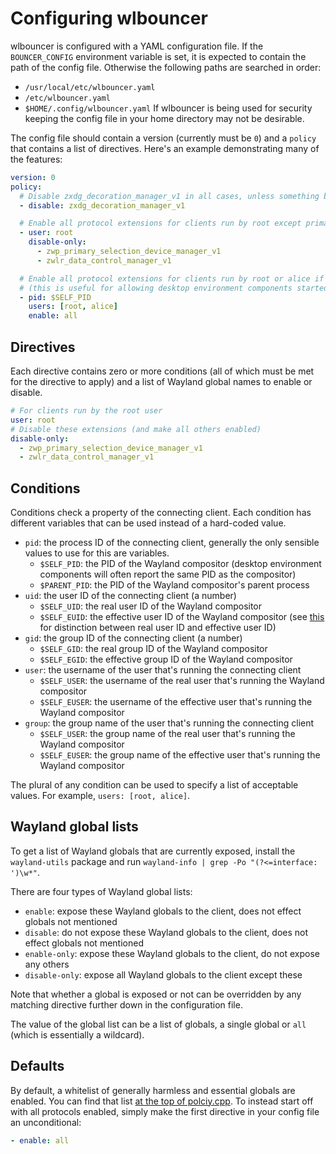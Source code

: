 # Configuring wlbouncer
wlbouncer is configured with a YAML configuration file. If the `BOUNCER_CONFIG` environment variable is set, it is expected to contain the path of the config file. Otherwise the following paths are searched in order:
- `/usr/local/etc/wlbouncer.yaml`
- `/etc/wlbouncer.yaml`
- `$HOME/.config/wlbouncer.yaml`
If wlbouncer is being used for security keeping the config file in your home directory may not be desirable.

The config file should contain a version (currently must be `0`) and a `policy` that contains a list of directives. Here's an example demonstrating many of the features:
```yaml
version: 0
policy:
  # Disable zxdg_decoration_manager_v1 in all cases, unless something below enables it
  - disable: zxdg_decoration_manager_v1

  # Enable all protocol extensions for clients run by root except primary selection and data control
  - user: root
    disable-only:
      - zwp_primary_selection_device_manager_v1
      - zwlr_data_control_manager_v1

  # Enable all protocol extensions for clients run by root or alice if their PID is the same as the compositors's PID
  # (this is useful for allowing desktop environment components started by the Wayland compositor)
  - pid: $SELF_PID
    users: [root, alice]
    enable: all
```

## Directives
Each directive contains zero or more conditions (all of which must be met for the directive to apply) and a list of Wayland global names to enable or disable.

```yaml
# For clients run by the root user
user: root
# Disable these extensions (and make all others enabled)
disable-only:
  - zwp_primary_selection_device_manager_v1
  - zwlr_data_control_manager_v1
```

## Conditions
Conditions check a property of the connecting client. Each condition has different variables that can be used instead of a hard-coded value.

- `pid`: the process ID of the connecting client, generally the only sensible values to use for this are variables.
  - `$SELF_PID`: the PID of the Wayland compositor (desktop environment components will often report the same PID as the compositor)
  - `$PARENT_PID`: the PID of the Wayland compositor's parent process
- `uid`: the user ID of the connecting client (a number)
  - `$SELF_UID`: the real user ID of the Wayland compositor
  - `$SELF_EUID`: the effective user ID of the Wayland compositor (see [this](https://en.wikipedia.org/wiki/User_identifier) for distinction between real user ID and effective user ID)
- `gid`: the group ID of the connecting client (a number)
  - `$SELF_GID`: the real group ID of the Wayland compositor
  - `$SELF_EGID`: the effective group ID of the Wayland compositor
- `user`: the username of the user that's running the connecting client
  - `$SELF_USER`: the username of the real user that's running the Wayland compositor
  - `$SELF_EUSER`: the username of the effective user that's running the Wayland compositor
- `group`: the group name of the user that's running the connecting client
  - `$SELF_USER`: the group name of the real user that's running the Wayland compositor
  - `$SELF_EUSER`: the group name of the effective user that's running the Wayland compositor

The plural of any condition can be used to specify a list of acceptable values. For example, `users: [root, alice]`.

## Wayland global lists
To get a list of Wayland globals that are currently exposed, install the `wayland-utils` package and run `wayland-info | grep -Po "(?<=interface: ')\w*"`.

There are four types of Wayland global lists:
- `enable`: expose these Wayland globals to the client, does not effect globals not mentioned
- `disable`: do not expose these Wayland globals to the client, does not effect globals not mentioned
- `enable-only`: expose these Wayland globals to the client, do not expose any others
- `disable-only`: expose all Wayland globals to the client except these

Note that whether a global is exposed or not can be overridden by any matching directive further down in the configuration file.

The value of the global list can be a list of globals, a single global or `all` (which is essentially a wildcard).

## Defaults
By default, a whitelist of generally harmless and essential globals are enabled. You can find that list [at the top of polciy.cpp](src/policy.cpp). To instead start off with all protocols enabled, simply make the first directive in your config file an unconditional:
```yaml
- enable: all
```
